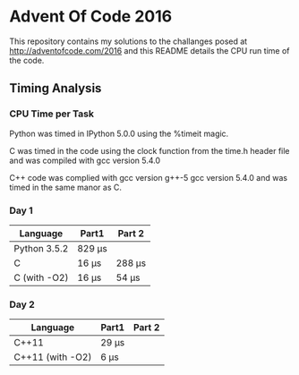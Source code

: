 # Advent Of Code 2016

This repository contains my solutions to the challanges posed at http://adventofcode.com/2016 and this README details the CPU run time of the code.

## Timing Analysis
### CPU Time per Task 

Python was timed in IPython 5.0.0 using the %timeit magic.

C was timed in the code using the clock function from the time.h header file and was compiled with gcc version 5.4.0

C++ code was complied with gcc version g++-5 gcc version 5.4.0 and was timed in the same manor as C.

### Day 1

|Language      | Part1    | Part 2           | 
|--------------|----------|------------------|
| Python 3.5.2 | 829 μs   |                  |
|    C         | 16 μs    | 288 μs           |
| C (with -O2) | 16 μs    | 54 μs            |   

### Day 2


|Language          | Part1    | Part 2           | 
|------------------|----------|------------------|
|    C++11         | 29 μs    |                  |
| C++11 (with -O2) |  6 μs    |                  |

